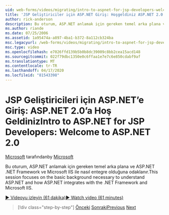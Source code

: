 ```yaml
---
uid: web-forms/videos/migrating/intro-to-aspnet-for-jsp-developers-welcome-to-aspnet-20
title: 'JSP Geliştiriciler için ASP.NET Giriş: Hoşgeldiniz ASP.NET 2.0 | Microsoft Dokümanlar'
author: rick-anderson
description: Bu oturum, ASP.NET anlamak için gereken temel arka plana ve ASP.NET .NET Framework ve Microsoft IIS ile nasıl entegre olduğuna odaklanır.
ms.author: riande
ms.date: 07/25/2006
ms.assetid: 1a95474a-a897-4ba1-b372-8a112cb324ba
msc.legacyurl: /web-forms/videos/migrating/intro-to-aspnet-for-jsp-developers-welcome-to-aspnet-20
msc.type: video
ms.openlocfilehash: e7026ffd139b5b0b8dc39009c8bb2cea15acd148
ms.sourcegitcommit: 022f79dbc1350e0c6ffaa1e7e7c6e850cdabf9af
ms.translationtype: MT
ms.contentlocale: tr-TR
ms.lasthandoff: 04/17/2020
ms.locfileid: "81543398"
---
```

# <a name="intro-to-aspnet-for-jsp-developers-welcome-to-aspnet-20"></a><span data-ttu-id="39b89-103">JSP Geliştiricileri için ASP.NET’e Giriş: ASP.NET 2.0’a Hoş Geldiniz</span><span class="sxs-lookup"><span data-stu-id="39b89-103">Intro to ASP.NET for JSP Developers: Welcome to ASP.NET 2.0</span></span>

<span data-ttu-id="39b89-104">[Microsoft](https://github.com/microsoft) tarafından</span><span class="sxs-lookup"><span data-stu-id="39b89-104">by [Microsoft](https://github.com/microsoft)</span></span>

<span data-ttu-id="39b89-105">Bu oturum, ASP.NET anlamak için gereken temel arka plana ve ASP.NET .NET Framework ve Microsoft IIS ile nasıl entegre olduğuna odaklanır.</span><span class="sxs-lookup"><span data-stu-id="39b89-105">This session focuses on the basic background necessary to understand ASP.NET and how ASP.NET integrates with the .NET Framework and Microsoft IIS.</span></span>

[<span data-ttu-id="39b89-106">&#9654; Videoyu izleyin (61 dakika)</span><span class="sxs-lookup"><span data-stu-id="39b89-106">&#9654; Watch video (61 minutes)</span></span>](https://channel9.msdn.com/Blogs/ASP-NET-Site-Videos/intro-to-aspnet-for-jsp-developers-welcome-to-aspnet-20)

> [!div class="step-by-step"]
> <span data-ttu-id="39b89-107">[Önceki](migrating-from-classic-asp-to-aspnet.md)
> [Sonraki](intro-to-aspnet-for-jsp-developers-building-applications.md)</span><span class="sxs-lookup"><span data-stu-id="39b89-107">[Previous](migrating-from-classic-asp-to-aspnet.md)
[Next](intro-to-aspnet-for-jsp-developers-building-applications.md)</span></span>
